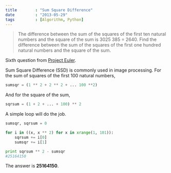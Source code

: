 ```yaml
---
title        : "Sum Square Difference"
date         : "2013-05-29"
tags         : [Algorithm, Python]
---
```


> The difference between the sum of the squares of the first ten natural numbers
> and the square of the sum is 3025 385 = 2640. Find the difference between the
> sum of the squares of the first one hundred natural numbers and the square of
> the sum.

Sixth question from [Project Euler](http://projecteuler.net/problem=6).

Sum Square Difference (SSD) is commonly used in image processing. For the sum of
squares of the first 100 natural numbers,

``` python
sumsqr = (1 ** 2 + 2 ** 2 + ... 100 **2)
```

And for the square of the sum,

``` python
sqrsum = (1 + 2 + ... + 100) ** 2
```

A simple loop will do the job.

``` python
sumsqr, sqrsum = 0

for i in ((x, x ** 2) for x in xrange(1, 101)):
    sqrsum += i[0]
    sumsqr += i[1]

print sqrsum ** 2 - sumsqr
#25164150
```

The answer is **25164150**.
